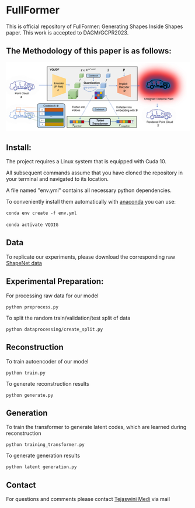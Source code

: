 # FullFormer
This is official repository of FullFormer: Generating Shapes Inside Shapes paper. This work is accepted to DAGM/GCPR2023.
## The Methodology of this paper is as follows:
<img src="Images/method1-1.png" width="900">

## Install:
The project requires a Linux system that is equipped with Cuda 10.

All subsequent commands assume that you have cloned the repository in your terminal and navigated to its location.

A file named "env.yml" contains all necessary python dependencies.

To conveniently install them automatically with [anaconda](https://www.anaconda.com/) you can use:

```
conda env create -f env.yml

conda activate VQDIG
```
## Data
To replicate our experiments, please download the corresponding raw [ShapeNet data](https://shapenet.org/) 

## Experimental Preparation:
For processing raw data for our model 
```
python preprocess.py 
```
To split the random train/validation/test split of data
```
python dataprocessing/create_split.py
```
## Reconstruction
To train autoencoder of our model
```
python train.py
```
To generate reconstruction results
```
python generate.py
```
## Generation
To train the transformer to generate latent codes, which are learned during reconstruction
```
python training_transformer.py
```
To generate generation results
```
python latent generation.py
```
## Contact
For questions and comments please contact [Tejaswini Medi](tejaswini.medi@uni-siegen.de) via mail


